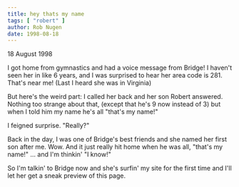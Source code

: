 ```yaml
---
title: hey thats my name
tags: [ "robert" ]
author: Rob Nugen
date: 1998-08-18
---
```


<title>Hey that's my name</title>

<p class=date>18 August 1998</p>

<p>I got home from gymnastics and had a voice message from Bridge! I haven't seen her in like 6 years, and I was surprised to hear her area code is 281. That's near me! (Last I heard she was in Virginia)

<p>But here's the weird part: I called her back and her son Robert answered. Nothing too strange about that, (except that he's 9 now instead of 3) but when I told him my name he's all "that's my name!"

<p>I feigned surprise. "Really?"

<p>Back in the day, I was one of Bridge's best friends and she named her first son after me. Wow.  And it just really hit home when he was all, "that's my name!" ... and I'm thinkin' "I know!"

<p>So I'm talkin' to Bridge now and she's surfin' my site for the first time and I'll let her get a sneak preview of this page.
</p>
